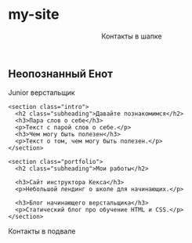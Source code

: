 # my-site
<!DOCTYPE html>
<html lang="ru">
  <head>
    <meta charset="UTF-8">
    <link rel="stylesheet" href="style.css">
	<link href="https://fonts.googleapis.com/css?family=Montserrat:400,500,700|Old+Standard+TT&display=swap&subset=cyrillic" rel="stylesheet">
    <title>Портфолио Junior верстальщика</title>
  </head>

  <body>
    <header class="page-header">
	<div class="container">
      Контакты в шапке
	</div>
    </header>
<div class="container">
    <section class="hero-image">
      <h1 class="heading">Неопознанный Енот</h1>
      <p>Junior верстальщик</p>
    </section>

    <section class="intro">
      <h2 class="subheading">Давайте познакомимся</h2>
      <h3>Пара слов о себе</h3>
      <p>Текст с парой слов о себе.</p>
      <h3>Чем могу быть полезен</h3>
      <p>Текст о том, чем могу быть полезен.</p>
    </section>

    <section class="portfolio">
      <h2 class="subheading">Мои работы</h2>

      <h3>Сайт инструктора Кекса</h3>
      <p>Небольшой лендинг о школе для начинающих.</p>

      <h3>Блог начинающего верстальщика</h3>
      <p>Статический блог про обучение HTML и CSS.</p>
    </section>
</div>
    <footer class="page-footer">
	<div class="container">
      Контакты в подвале
	</div>  
    </footer>
  </body>
</html>

